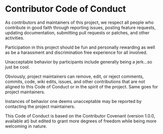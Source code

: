# Contributor Code of Conduct

As contributors and maintainers of this project, we respect all people who 
contribute in good faith through reporting issues, posting feature requests, updating documentation, submitting pull requests or patches, and other activities.

Participation in this project should be fun and personally rewarding as well as be a harassment and discrimination free experience for all involved.

Unacceptable behavior by participants include generally being a jerk...so just be cool.

Obviously, project maintainers can remove, edit, or reject comments, commits, code, wiki edits, issues, and other contributions that are not aligned to this Code of Conduct or in the spirit of the project. Same goes for project maintainers.

Instances of behavior one deems unacceptable may be reported by contacting the project maintainers.

This Code of Conduct is based on the Contributor Covenant (version 1.0.0, available at) but edited to grant more degrees of freedom while being more welcoming in nature. 


